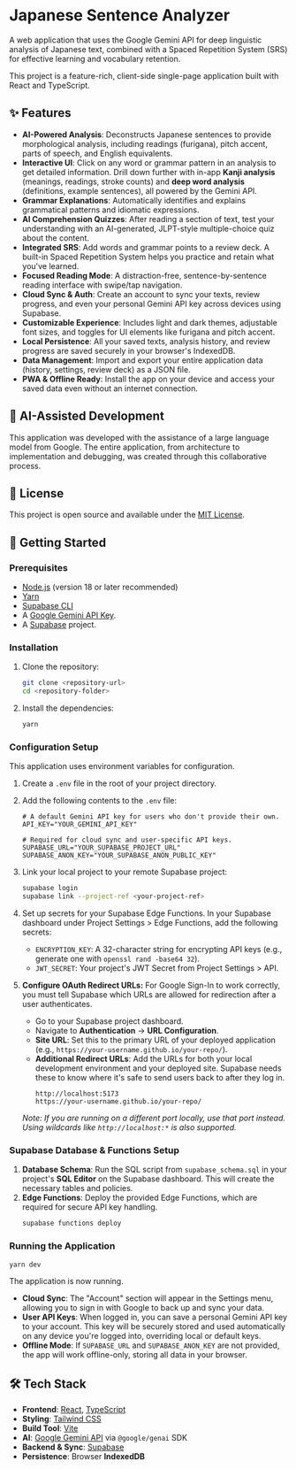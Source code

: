 # Japanese Sentence Analyzer

A web application that uses the Google Gemini API for deep linguistic analysis of Japanese text, combined with a Spaced Repetition System (SRS) for effective learning and vocabulary retention.

This project is a feature-rich, client-side single-page application built with React and TypeScript.

## ✨ Features

-   **AI-Powered Analysis**: Deconstructs Japanese sentences to provide morphological analysis, including readings (furigana), pitch accent, parts of speech, and English equivalents.
-   **Interactive UI**: Click on any word or grammar pattern in an analysis to get detailed information. Drill down further with in-app **Kanji analysis** (meanings, readings, stroke counts) and **deep word analysis** (definitions, example sentences), all powered by the Gemini API.
-   **Grammar Explanations**: Automatically identifies and explains grammatical patterns and idiomatic expressions.
-   **AI Comprehension Quizzes**: After reading a section of text, test your understanding with an AI-generated, JLPT-style multiple-choice quiz about the content.
-   **Integrated SRS**: Add words and grammar points to a review deck. A built-in Spaced Repetition System helps you practice and retain what you've learned.
-   **Focused Reading Mode**: A distraction-free, sentence-by-sentence reading interface with swipe/tap navigation.
-   **Cloud Sync & Auth**: Create an account to sync your texts, review progress, and even your personal Gemini API key across devices using Supabase.
-   **Customizable Experience**: Includes light and dark themes, adjustable font sizes, and toggles for UI elements like furigana and pitch accent.
-   **Local Persistence**: All your saved texts, analysis history, and review progress are saved securely in your browser's IndexedDB.
-   **Data Management**: Import and export your entire application data (history, settings, review deck) as a JSON file.
-   **PWA & Offline Ready**: Install the app on your device and access your saved data even without an internet connection.

## 🤖 AI-Assisted Development
This application was developed with the assistance of a large language model from Google. The entire application, from architecture to implementation and debugging, was created through this collaborative process.

## 📄 License
This project is open source and available under the [MIT License](LICENSE).

## 🚀 Getting Started

### Prerequisites

-   [Node.js](https://nodejs.org/) (version 18 or later recommended)
-   [Yarn](https://yarnpkg.com/)
-   [Supabase CLI](https://supabase.com/docs/guides/cli)
-   A [Google Gemini API Key](https://ai.google.dev/pricing).
-   A [Supabase](https://supabase.com/) project.

### Installation

1.  Clone the repository:
    ```bash
    git clone <repository-url>
    cd <repository-folder>
    ```

2.  Install the dependencies:
    ```bash
    yarn
    ```

### Configuration Setup

This application uses environment variables for configuration.

1.  Create a `.env` file in the root of your project directory.
2.  Add the following contents to the `.env` file:

    ```env
    # A default Gemini API key for users who don't provide their own.
    API_KEY="YOUR_GEMINI_API_KEY"

    # Required for cloud sync and user-specific API keys.
    SUPABASE_URL="YOUR_SUPABASE_PROJECT_URL"
    SUPABASE_ANON_KEY="YOUR_SUPABASE_ANON_PUBLIC_KEY"
    ```

3.  Link your local project to your remote Supabase project:
    ```bash
    supabase login
    supabase link --project-ref <your-project-ref>
    ```
    
4.  Set up secrets for your Supabase Edge Functions. In your Supabase dashboard under Project Settings > Edge Functions, add the following secrets:
    -   `ENCRYPTION_KEY`: A 32-character string for encrypting API keys (e.g., generate one with `openssl rand -base64 32`).
    -   `JWT_SECRET`: Your project's JWT Secret from Project Settings > API.

5.  **Configure OAuth Redirect URLs:** For Google Sign-In to work correctly, you must tell Supabase which URLs are allowed for redirection after a user authenticates.
    -   Go to your Supabase project dashboard.
    -   Navigate to **Authentication** -> **URL Configuration**.
    -   **Site URL**: Set this to the primary URL of your deployed application (e.g., `https://your-username.github.io/your-repo/`).
    -   **Additional Redirect URLs**: Add the URLs for both your local development environment and your deployed site. Supabase needs these to know where it's safe to send users back to after they log in.
        ```
        http://localhost:5173
        https://your-username.github.io/your-repo/
        ```
    *Note: If you are running on a different port locally, use that port instead. Using wildcards like `http://localhost:*` is also supported.*

### Supabase Database & Functions Setup

1.  **Database Schema**: Run the SQL script from `supabase_schema.sql` in your project's **SQL Editor** on the Supabase dashboard. This will create the necessary tables and policies.
2.  **Edge Functions**: Deploy the provided Edge Functions, which are required for secure API key handling.
    ```bash
    supabase functions deploy
    ```

### Running the Application

```bash
yarn dev
```

The application is now running.

-   **Cloud Sync**: The "Account" section will appear in the Settings menu, allowing you to sign in with Google to back up and sync your data.
-   **User API Keys**: When logged in, you can save a personal Gemini API key to your account. This key will be securely stored and used automatically on any device you're logged into, overriding local or default keys.
-   **Offline Mode**: If `SUPABASE_URL` and `SUPABASE_ANON_KEY` are not provided, the app will work offline-only, storing all data in your browser.

## 🛠️ Tech Stack

-   **Frontend**: [React](https://react.dev/), [TypeScript](https://www.typescriptlang.org/)
-   **Styling**: [Tailwind CSS](https://tailwindcss.com/)
-   **Build Tool**: [Vite](https://vitejs.dev/)
-   **AI**: [Google Gemini API](https://ai.google.dev/) via `@google/genai` SDK
-   **Backend & Sync**: [Supabase](https://supabase.com/)
-   **Persistence**: Browser **IndexedDB**